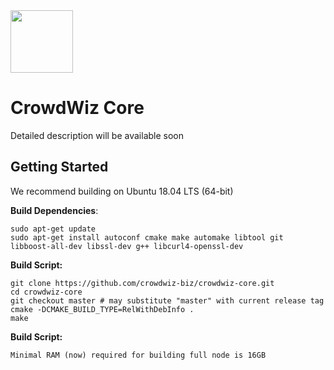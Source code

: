 <div id="header" align="left">
  <img src="https://github.com/tprvx/crowdwiz-core/blob/master/%5Blatest%5Dcoingecko_logo_with_dark_text.png" width="100px"/>
</div>

CrowdWiz Core
==============

Detailed description will be available soon

Getting Started
---------------

We recommend building on Ubuntu 18.04 LTS (64-bit) 

**Build Dependencies**:

    sudo apt-get update
    sudo apt-get install autoconf cmake make automake libtool git libboost-all-dev libssl-dev g++ libcurl4-openssl-dev

**Build Script:**

    git clone https://github.com/crowdwiz-biz/crowdwiz-core.git
    cd crowdwiz-core
    git checkout master # may substitute "master" with current release tag
    cmake -DCMAKE_BUILD_TYPE=RelWithDebInfo .
    make

**Build Script:**

    Minimal RAM (now) required for building full node is 16GB 
